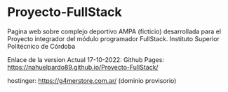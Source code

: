 # Proyecto-FullStack
Pagina web sobre complejo deportivo AMPA (ficticio) desarrollada para el Proyecto integrador del módulo programador FullStack. Instituto Superior Politécnico de Córdoba

Enlace de la version Actual 17-10-2022:
Github Pages: https://nahuelpardo89.github.io/Proyecto-FullStack/

hostinger: https://g4merstore.com.ar/ (dominio provisorio)